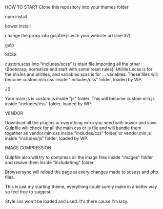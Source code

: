 HOW TO START
Clone this repository into your themes folder

npm install

bower install

change the proxy into gulpfile.js with your website url (line 37)

gulp




SCSS

custom.scss into "includes/scss" is main file importing all the other (Bootstrap, normalize and start with some reset rules). Utilities.scss is for the mixins and utilities, and variables.scss is for ... variables.
These files will become custom.min.css inside "includes/css" folder, loaded by WP.



JS

Your main js is custom.js inside "js" folder. This will become custom.min.js inside "includes/css" folder, loaded by WP.



VENDOR

Download all the plugins or everything extra you need with bower and save. Gulpfile will check for all the main css or js file and will bundle them together as vendor.min.css inside "includes/css" folder, or vendor.min.js inside "includes/js" folder, loaded by WP.



IMAGE COMPRESSION

Gulpfile also will try to compress all the image files inside "images" folder and resave them inside "include/img" folder.


Browsersync will reload the page at every changes made to scss js and php files.


This is just my starting theme, everything could surely make in a better way so feel free to suggest.


Style.css won't be loaded and used. It's there cause I'm lazy.

